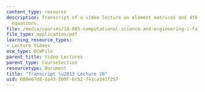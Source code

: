 ```yaml
---
content_type: resource
description: Transcript of a video lecture on element matrices and 4th order bending
  equations.
file: /media/courses/18-085-computational-science-and-engineering-i-fall-2008/680e67d8da43509f6cb2741ca341f257_18-085F08-L20.pdf
file_type: application/pdf
learning_resource_types:
- Lecture Videos
ocw_type: OCWFile
parent_title: Video Lectures
parent_type: CourseSection
resourcetype: Document
title: "Transcript \u2013 Lecture 20"
uid: 680e67d8-da43-509f-6cb2-741ca341f257
---
```

